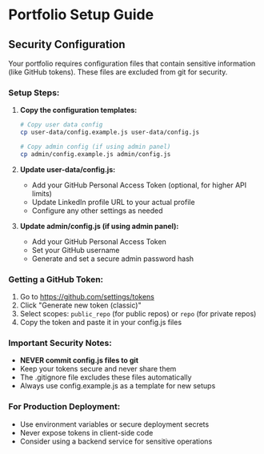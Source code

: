 # Portfolio Setup Guide

## Security Configuration

Your portfolio requires configuration files that contain sensitive information (like GitHub tokens). These files are excluded from git for security.

### Setup Steps:

1. **Copy the configuration templates:**
   ```bash
   # Copy user data config
   cp user-data/config.example.js user-data/config.js
   
   # Copy admin config (if using admin panel)
   cp admin/config.example.js admin/config.js
   ```

2. **Update user-data/config.js:**
   - Add your GitHub Personal Access Token (optional, for higher API limits)
   - Update LinkedIn profile URL to your actual profile
   - Configure any other settings as needed

3. **Update admin/config.js (if using admin panel):**
   - Add your GitHub Personal Access Token
   - Set your GitHub username
   - Generate and set a secure admin password hash

### Getting a GitHub Token:

1. Go to https://github.com/settings/tokens
2. Click "Generate new token (classic)"
3. Select scopes: `public_repo` (for public repos) or `repo` (for private repos)
4. Copy the token and paste it in your config.js files

### Important Security Notes:

- **NEVER commit config.js files to git**
- Keep your tokens secure and never share them
- The .gitignore file excludes these files automatically
- Always use config.example.js as a template for new setups

### For Production Deployment:

- Use environment variables or secure deployment secrets
- Never expose tokens in client-side code
- Consider using a backend service for sensitive operations
